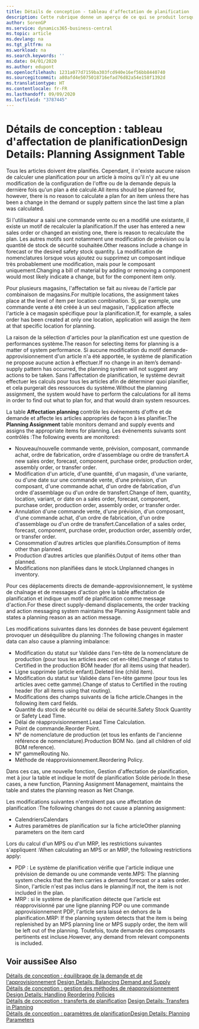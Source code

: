 ```yaml
---
title: Détails de conception - tableau d'affectation de planification | Microsoft Docs
description: Cette rubrique donne un aperçu de ce qui se produit lorsque vous modifiez la planification d'un article.
author: SorenGP
ms.service: dynamics365-business-central
ms.topic: article
ms.devlang: na
ms.tgt_pltfrm: na
ms.workload: na
ms.search.keywords: ''
ms.date: 04/01/2020
ms.author: edupont
ms.openlocfilehash: 1231a077d7159ba303fcd940e16ef56bb8440740
ms.sourcegitcommit: a80afd4e5075018716efad76d82a54e158f1392d
ms.translationtype: HT
ms.contentlocale: fr-FR
ms.lasthandoff: 09/09/2020
ms.locfileid: "3787445"
---
```

# <a name="design-details-planning-assignment-table"></a><span data-ttu-id="b83da-103">Détails de conception : tableau d'affectation de planification</span><span class="sxs-lookup"><span data-stu-id="b83da-103">Design Details: Planning Assignment Table</span></span>
<span data-ttu-id="b83da-104">Tous les articles doivent être planifiés. Cependant, il n'existe aucune raison de calculer une planification pour un article à moins qu'il n'y ait eu une modification de la configuration de l'offre ou de la demande depuis la dernière fois qu'un plan a été calculé.</span><span class="sxs-lookup"><span data-stu-id="b83da-104">All items should be planned for, however, there is no reason to calculate a plan for an item unless there has been a change in the demand or supply pattern since the last time a plan was calculated.</span></span>  

<span data-ttu-id="b83da-105">Si l'utilisateur a saisi une commande vente ou en a modifié une existante, il existe un motif de recalculer la planification.</span><span class="sxs-lookup"><span data-stu-id="b83da-105">If the user has entered a new sales order or changed an existing one, there is reason to recalculate the plan.</span></span> <span data-ttu-id="b83da-106">Les autres motifs sont notamment une modification de prévision ou la quantité de stock de sécurité souhaitée.</span><span class="sxs-lookup"><span data-stu-id="b83da-106">Other reasons include a change in forecast or the desired safety stock quantity.</span></span> <span data-ttu-id="b83da-107">La modification de nomenclatures lorsque vous ajoutez ou supprimez un composant indique très probablement une modification, mais pour le composant uniquement.</span><span class="sxs-lookup"><span data-stu-id="b83da-107">Changing a bill of material by adding or removing a component would most likely indicate a change, but for the component item only.</span></span>  

<span data-ttu-id="b83da-108">Pour plusieurs magasins, l'affectation se fait au niveau de l'article par combinaison de magasins.</span><span class="sxs-lookup"><span data-stu-id="b83da-108">For multiple locations, the assignment takes place at the level of item per location combination.</span></span> <span data-ttu-id="b83da-109">Si, par exemple, une commande vente a été créée à un seul magasin, l'application affecte l'article à ce magasin spécifique pour la planification.</span><span class="sxs-lookup"><span data-stu-id="b83da-109">If, for example, a sales order has been created at only one location, application will assign the item at that specific location for planning.</span></span>  

<span data-ttu-id="b83da-110">La raison de la sélection d'articles pour la planification est une question de performances système.</span><span class="sxs-lookup"><span data-stu-id="b83da-110">The reason for selecting items for planning is a matter of system performance.</span></span> <span data-ttu-id="b83da-111">Si aucune modification du motif demande-approvisionnement d'un article n'a été apportée, le système de planification ne propose aucune action à effectuer.</span><span class="sxs-lookup"><span data-stu-id="b83da-111">If no change in an item’s demand-supply pattern has occurred, the planning system will not suggest any actions to be taken.</span></span> <span data-ttu-id="b83da-112">Sans l'affectation de planification, le système devrait effectuer les calculs pour tous les articles afin de déterminer quoi planifier, et cela purgerait des ressources du système.</span><span class="sxs-lookup"><span data-stu-id="b83da-112">Without the planning assignment, the system would have to perform the calculations for all items in order to find out what to plan for, and that would drain system resources.</span></span>  

<span data-ttu-id="b83da-113">La table **Affectation planning** contrôle les événements d'offre et de demande et affecte les articles appropriés de façon à les planifier.</span><span class="sxs-lookup"><span data-stu-id="b83da-113">The **Planning Assignment** table monitors demand and supply events and assigns the appropriate items for planning.</span></span> <span data-ttu-id="b83da-114">Les événements suivants sont contrôlés :</span><span class="sxs-lookup"><span data-stu-id="b83da-114">The following events are monitored:</span></span>  

* <span data-ttu-id="b83da-115">Nouveau/nouvelle commande vente, prévision, composant, commande achat, ordre de fabrication, ordre d'assemblage ou ordre de transfert.</span><span class="sxs-lookup"><span data-stu-id="b83da-115">A new sales order, forecast, component, purchase order, production order, assembly order, or transfer order.</span></span>  
* <span data-ttu-id="b83da-116">Modification d'un article, d'une quantité, d'un magasin, d'une variante, ou d'une date sur une commande vente, d'une prévision, d'un composant, d'une commande achat, d'un ordre de fabrication, d'un ordre d'assemblage ou d'un ordre de transfert.</span><span class="sxs-lookup"><span data-stu-id="b83da-116">Change of item, quantity, location, variant, or date on a sales order, forecast, component, purchase order, production order, assembly order, or transfer order.</span></span>  
* <span data-ttu-id="b83da-117">Annulation d'une commande vente, d'une prévision, d'un composant, d'une commande achat, d'un ordre de fabrication, d'un ordre d'assemblage ou d'un ordre de transfert.</span><span class="sxs-lookup"><span data-stu-id="b83da-117">Cancellation of a sales order, forecast, component, purchase order, production order, assembly order, or transfer order.</span></span>  
* <span data-ttu-id="b83da-118">Consommation d'autres articles que planifiés.</span><span class="sxs-lookup"><span data-stu-id="b83da-118">Consumption of items other than planned.</span></span>  
* <span data-ttu-id="b83da-119">Production d'autres articles que planifiés.</span><span class="sxs-lookup"><span data-stu-id="b83da-119">Output of items other than planned.</span></span>  
* <span data-ttu-id="b83da-120">Modifications non planifiées dans le stock.</span><span class="sxs-lookup"><span data-stu-id="b83da-120">Unplanned changes in inventory.</span></span>  

<span data-ttu-id="b83da-121">Pour ces déplacements directs de demande-approvisionnement, le système de chaînage et de messages d'action gère la table affectation de planification et indique un motif de planification comme message d'action.</span><span class="sxs-lookup"><span data-stu-id="b83da-121">For these direct supply-demand displacements, the order tracking and action messaging system maintains the Planning Assignment table and states a planning reason as an action message.</span></span>  

<span data-ttu-id="b83da-122">Les modifications suivantes dans les données de base peuvent également provoquer un déséquilibre du planning :</span><span class="sxs-lookup"><span data-stu-id="b83da-122">The following changes in master data can also cause a planning imbalance:</span></span>  

* <span data-ttu-id="b83da-123">Modification du statut sur Validée dans l'en-tête de la nomenclature de production (pour tous les articles avec cet en-tête).</span><span class="sxs-lookup"><span data-stu-id="b83da-123">Change of status to Certified in the production BOM header (for all items using that header).</span></span>  
* <span data-ttu-id="b83da-124">Ligne supprimée (article enfant).</span><span class="sxs-lookup"><span data-stu-id="b83da-124">Deleted line (child item).</span></span>  
* <span data-ttu-id="b83da-125">Modification du statut sur Validée dans l'en-tête gamme (pour tous les articles avec cette gamme).</span><span class="sxs-lookup"><span data-stu-id="b83da-125">Change of status to Certified in the routing header (for all items using that routing).</span></span>  
* <span data-ttu-id="b83da-126">Modifications des champs suivants de la fiche article.</span><span class="sxs-lookup"><span data-stu-id="b83da-126">Changes in the following item card fields.</span></span>  
* <span data-ttu-id="b83da-127">Quantité du stock de sécurité ou délai de sécurité.</span><span class="sxs-lookup"><span data-stu-id="b83da-127">Safety Stock Quantity or Safety Lead Time.</span></span>  
* <span data-ttu-id="b83da-128">Délai de réapprovisionnement.</span><span class="sxs-lookup"><span data-stu-id="b83da-128">Lead Time Calculation.</span></span>  
* <span data-ttu-id="b83da-129">Point de commande.</span><span class="sxs-lookup"><span data-stu-id="b83da-129">Reorder Point.</span></span>  
* <span data-ttu-id="b83da-130">N° de nomenclature de production (et tous les enfants de l'ancienne référence de nomenclature).</span><span class="sxs-lookup"><span data-stu-id="b83da-130">Production BOM No. (and all children of old BOM reference).</span></span>  
* <span data-ttu-id="b83da-131">N° gamme</span><span class="sxs-lookup"><span data-stu-id="b83da-131">Routing No.</span></span>  
* <span data-ttu-id="b83da-132">Méthode de réapprovisionnement.</span><span class="sxs-lookup"><span data-stu-id="b83da-132">Reordering Policy.</span></span>  

<span data-ttu-id="b83da-133">Dans ces cas, une nouvelle fonction, Gestion d'affectation de planification, met à jour la table et indique le motif de planification Solde période.</span><span class="sxs-lookup"><span data-stu-id="b83da-133">In these cases, a new function, Planning Assignment Management, maintains the table and states the planning reason as Net Change.</span></span>  

<span data-ttu-id="b83da-134">Les modifications suivantes n'entraînent pas une affectation de planification :</span><span class="sxs-lookup"><span data-stu-id="b83da-134">The following changes do not cause a planning assignment:</span></span>  

* <span data-ttu-id="b83da-135">Calendriers</span><span class="sxs-lookup"><span data-stu-id="b83da-135">Calendars</span></span>  
* <span data-ttu-id="b83da-136">Autres paramètres de planification sur la fiche article</span><span class="sxs-lookup"><span data-stu-id="b83da-136">Other planning parameters on the item card</span></span>  

<span data-ttu-id="b83da-137">Lors du calcul d'un MPS ou d'un MRP, les restrictions suivantes s'appliquent :</span><span class="sxs-lookup"><span data-stu-id="b83da-137">When calculating an MPS or an MRP, the following restrictions apply:</span></span>  

* <span data-ttu-id="b83da-138">PDP : Le système de planification vérifie que l'article indique une prévision de demande ou une commande vente.</span><span class="sxs-lookup"><span data-stu-id="b83da-138">MPS: The planning system checks that the item carries a demand forecast or a sales order.</span></span> <span data-ttu-id="b83da-139">Sinon, l'article n'est pas inclus dans le planning.</span><span class="sxs-lookup"><span data-stu-id="b83da-139">If not, the item is not included in the plan.</span></span>  
* <span data-ttu-id="b83da-140">MRP : si le système de planification détecte que l'article est réapprovisionné par une ligne planning PDP ou une commande approvisionnement PDP, l'article sera laissé en dehors de la planification.</span><span class="sxs-lookup"><span data-stu-id="b83da-140">MRP: If the planning system detects that the item is being replenished by an MPS planning line or MPS supply order, the item will be left out of the planning.</span></span> <span data-ttu-id="b83da-141">Toutefois, toute demande des composants pertinents est incluse.</span><span class="sxs-lookup"><span data-stu-id="b83da-141">However, any demand from relevant components is included.</span></span>  

## <a name="see-also"></a><span data-ttu-id="b83da-142">Voir aussi</span><span class="sxs-lookup"><span data-stu-id="b83da-142">See Also</span></span>  
<span data-ttu-id="b83da-143">[Détails de conception : équilibrage de la demande et de l'approvisionnement](design-details-balancing-demand-and-supply.md) </span><span class="sxs-lookup"><span data-stu-id="b83da-143">[Design Details: Balancing Demand and Supply](design-details-balancing-demand-and-supply.md) </span></span>  
<span data-ttu-id="b83da-144">[Détails de conception : gestion des méthodes de réapprovisionnement](design-details-handling-reordering-policies.md) </span><span class="sxs-lookup"><span data-stu-id="b83da-144">[Design Details: Handling Reordering Policies](design-details-handling-reordering-policies.md) </span></span>  
<span data-ttu-id="b83da-145">[Détails de conception : transferts de planification](design-details-transfers-in-planning.md) </span><span class="sxs-lookup"><span data-stu-id="b83da-145">[Design Details: Transfers in Planning](design-details-transfers-in-planning.md) </span></span>  
[<span data-ttu-id="b83da-146">Détails de conception : paramètres de planification</span><span class="sxs-lookup"><span data-stu-id="b83da-146">Design Details: Planning Parameters</span></span>](design-details-planning-parameters.md)  
